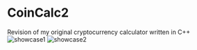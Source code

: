# CoinCalc2
Revision of my original cryptocurrency calculator written in C++
![showcase1]("./cap1.png")
![showcase2]("./cap2.png")